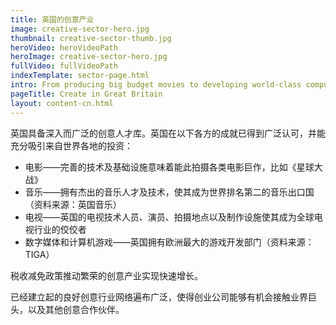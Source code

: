 ```yaml
---
title: 英国的创意产业
image: creative-sector-hero.jpg
thumbnail: creative-sector-thumb.jpg
heroVideo: heroVideoPath
heroImage: creative-sector-hero.jpg
fullVideo: fullVideoPath
indexTemplate: sector-page.html
intro: From producing big budget movies to developing world-class computer games, creativity is thriving in the UK.
pageTitle: Create in Great Britain
layout: content-cn.html
---
```

 
英国具备深入而广泛的创意人才库。英国在以下各方的成就已得到广泛认可，并能充分吸引来自世界各地的投资：

*	电影——完善的技术及基础设施意味着能此拍摄各类电影巨作，比如《星球大战》 
*	音乐——拥有杰出的音乐人才及技术，使其成为世界排名第二的音乐出口国（资料来源：英国音乐）
*	电视——英国的电视技术人员、演员、拍摄地点以及制作设施使其成为全球电视行业的佼佼者
*	数字媒体和计算机游戏——英国拥有欧洲最大的游戏开发部门（资料来源：TIGA）

税收减免政策推动繁荣的创意产业实现快速增长。

已经建立起的良好创意行业网络遍布广泛，使得创业公司能够有机会接触业界巨头，以及其他创意合作伙伴。